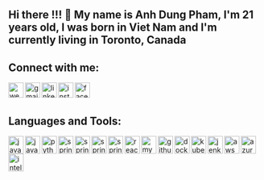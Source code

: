 ## Hi there !!! 👋 My name is Anh Dung Pham, I'm 21 years old, I was born in Viet Nam and I'm currently living in Toronto, Canada

## Connect with me:

[<img align="left" alt="website" width="30px" src="https://encrypted-tbn0.gstatic.com/images?q=tbn:ANd9GcTFFkOTiaUNyzgbHTX8agKzkPX5aJJrE6QEHgn2R-TWsEbIvt8-qPFSYq2xpKdPkt9OgP8&usqp=CAU" />][website]
[<img align="left" alt="gmail" width="30px" src="https://cdn-icons-png.flaticon.com/512/281/281769.png" />][gmail]
[<img align="left" alt="linkedIn" width="30px" src="https://cdn-icons-png.flaticon.com/512/174/174857.png" />][linkedin]
[<img align="left" alt="instagram" width="30px" src="https://upload.wikimedia.org/wikipedia/commons/thumb/a/a5/Instagram_icon.png/1024px-Instagram_icon.png" />][instagram]
[<img align="left" alt="facebook" width="30px" src="https://cdn-icons-png.flaticon.com/512/124/124010.png" />][facebook]

[website]: https://stanleypham.com
[gmail]: mailto:phamanhdung1813@gmail.com
[linkedin]: https://www.linkedin.com/in/anh-dung-pham-38830b1a6/
[instagram]: https://www.instagram.com/adphmm/
[facebook]: https://www.facebook.com/anhdung.pham.1318
<br />
<br />

## Languages and Tools:
<img align="left" alt="java" height="35px" width="30px" src="https://www.probytes.net/wp-content/uploads/2018/07/java-logo-vector-768x768.png" />
<img align="left" alt="javascript" height="35px" width="30px" src="https://upload.wikimedia.org/wikipedia/commons/6/6a/JavaScript-logo.png" />
<img align="left" alt="python" height="35px" width="30px" src="https://upload.wikimedia.org/wikipedia/commons/thumb/1/1f/Python_logo_01.svg/600px-Python_logo_01.svg.png" />

<img align="left" alt="springboot" height="35px" width="30px" src="https://turreta.com/wp-content/uploads/2017/01/spring-boot-project-logo.png" />
<img align="left" alt="springmvc" height="35px" width="30px" src="https://gillesfiguiere.com/img/spring-boot.svg" />
<img align="left" alt="springsecurity" height="35px" width="30px" src="https://encrypted-tbn0.gstatic.com/images?q=tbn:ANd9GcTkyN41-wWVbTmbITBIy52nJHLpP8wNcpuf0mOEM5Sz_6yVTy9jTlOGA4sCaySUyrK5Yqo&usqp=CAU" />
<img align="left" alt="springcloud" height="35px" width="30px" src="https://nirajsonawane.github.io/asset/icon-spring-cloud.svg" />
<img align="left" alt="reactjs" height="35px" width="30px" src="https://www.pngitem.com/pimgs/m/664-6644509_icon-react-js-logo-hd-png-download.png" />
<img align="left" alt="mysql" height="35px" width="30px" src="https://www.freepnglogos.com/uploads/logo-mysql-png/logo-mysql-mysql-logo-png-images-are-download-crazypng-21.png" />

<img align="left" alt="github" height="35px" width="30px" src="https://cdn-icons-png.flaticon.com/512/25/25231.png" />
<img align="left" alt="docker" height="35px" width="30px" src="https://www.docker.com/sites/default/files/d8/2019-07/vertical-logo-monochromatic.png" />
<img align="left" alt="kubernetes" height="35px" width="30px" src="https://upload.wikimedia.org/wikipedia/commons/thumb/3/39/Kubernetes_logo_without_workmark.svg/1200px-Kubernetes_logo_without_workmark.svg.png" />
<img align="left" alt="jenkins" height="35px" width="30px" src="https://upload.wikimedia.org/wikipedia/commons/thumb/e/e9/Jenkins_logo.svg/1200px-Jenkins_logo.svg.png" />

<img align="left" alt="aws" height="35px" width="30px" src="https://www.laurel-group.com/wp-content/uploads/AWS-logo.png" />
<img align="left" alt="azure" height="35px" width="30px" src="https://swimburger.net/media/0zcpmk1b/azure.jpg" />

<img align="left" alt="intellij" height="35px" width="30px" src="https://upload.wikimedia.org/wikipedia/commons/thumb/9/9c/IntelliJ_IDEA_Icon.svg/1024px-IntelliJ_IDEA_Icon.svg.png" />

